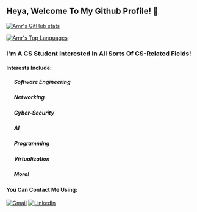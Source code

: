 ## Heya, Welcome To My Github Profile! 👋
[![Amr's GitHub stats](https://github-readme-stats.vercel.app/api?username=amromnia&count_private=true&show_icons=true&theme=dracula)](https://github.com/amromnia)

[![Amr's Top Languages](https://github-readme-stats-psi-opal.vercel.app/api/top-langs/?username=amromnia&count_private=true)](https://github.com/amromnia)

### I'm A CS Student Interested In All Sorts Of CS-Related Fields! 
#### Interests Include:
  #####  &nbsp;&nbsp;&nbsp;&nbsp;&nbsp;&nbsp;*Software Engineering*
  ##### &nbsp;&nbsp;&nbsp;&nbsp;&nbsp;&nbsp;*Networking*
  ##### &nbsp;&nbsp;&nbsp;&nbsp;&nbsp;&nbsp;*Cyber-Security*
  ##### &nbsp;&nbsp;&nbsp;&nbsp;&nbsp;&nbsp;*AI*
  ##### &nbsp;&nbsp;&nbsp;&nbsp;&nbsp;&nbsp;*Programming*
  ##### &nbsp;&nbsp;&nbsp;&nbsp;&nbsp;&nbsp;*Virtualization*
  ##### &nbsp;&nbsp;&nbsp;&nbsp;&nbsp;&nbsp;*More!*
  
  #### You Can Contact Me Using:
  
  [![Gmail](https://img.shields.io/badge/Gmail-D14836?style=for-the-badge&logo=gmail&logoColor=white)](mailto:amr20000225@miuegypt.edu.eg)
  [![LinkedIn](https://img.shields.io/badge/linkedin-%230077B5.svg?style=for-the-badge&logo=linkedin&logoColor=white)](https://www.linkedin.com/in/amr913/)
 


<!--
**amromnia/amromnia** is a ✨ _special_ ✨ repository because its `README.md` (this file) appears on your GitHub profile.

Here are some ideas to get you started:

- 🔭 I’m currently working on ...
- 🌱 I’m currently learning ...
- 👯 I’m looking to collaborate on ...
- 🤔 I’m looking for help with ...
- 💬 Ask me about ...
- 📫 How to reach me: ...
- 😄 Pronouns: ...
- ⚡ Fun fact: ...
-->

